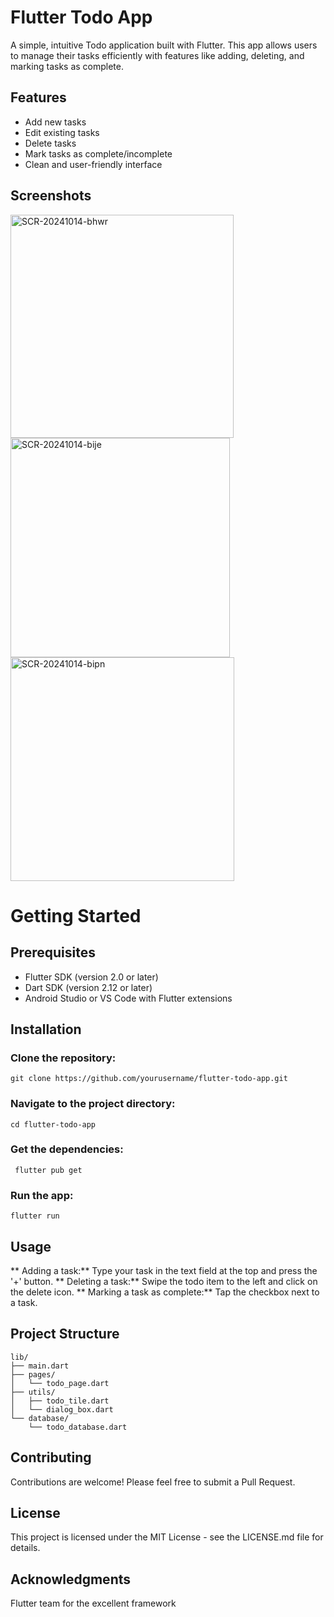 # Flutter Todo App
A simple, intuitive Todo application built with Flutter. This app allows users to manage their tasks efficiently with features like adding, deleting, and marking tasks as complete.

## Features
- Add new tasks
- Edit existing tasks
- Delete tasks
- Mark tasks as complete/incomplete
- Clean and user-friendly interface

## Screenshots
<img width="357" alt="SCR-20241014-bhwr" src="https://github.com/user-attachments/assets/ca08b673-d1c3-4424-9557-b7080076ec99"> 

<img width="351" alt="SCR-20241014-bije" src="https://github.com/user-attachments/assets/b4377242-4a0d-4af7-8044-d1c19784a4d2">

<img width="358" alt="SCR-20241014-bipn" src="https://github.com/user-attachments/assets/c216111b-8a5f-48eb-be91-20a37282fea0">



# Getting Started
## Prerequisites

- Flutter SDK (version 2.0 or later)
- Dart SDK (version 2.12 or later)
- Android Studio or VS Code with Flutter extensions

## Installation

### Clone the repository:
```
git clone https://github.com/yourusername/flutter-todo-app.git
```

### Navigate to the project directory:
```
cd flutter-todo-app
```

### Get the dependencies:
```
 flutter pub get
```

### Run the app:
```
flutter run
```

## Usage

 ** Adding a task:**  Type your task in the text field at the top and press the '+' button.
** Deleting a task:** Swipe the todo item to the left and click on the delete icon.
** Marking a task as complete:** Tap the checkbox next to a task.

## Project Structure
```
lib/
├── main.dart
├── pages/
│   └── todo_page.dart
├── utils/
│   ├── todo_tile.dart
│   └── dialog_box.dart
└── database/
    └── todo_database.dart
```

## Contributing
Contributions are welcome! Please feel free to submit a Pull Request.

## License
This project is licensed under the MIT License - see the LICENSE.md file for details.

## Acknowledgments
Flutter team for the excellent framework
